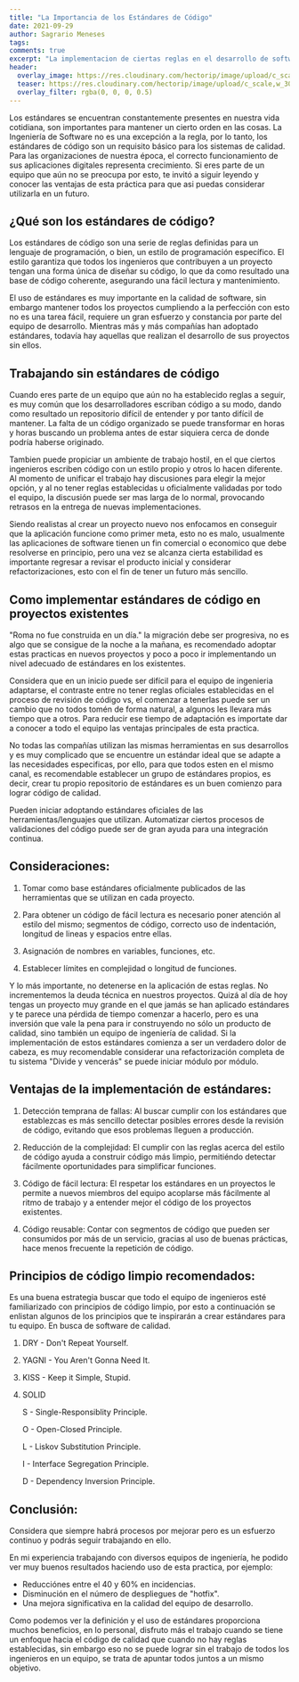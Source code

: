 ```yaml
---
title: "La Importancia de los Estándares de Código"
date: 2021-09-29
author: Sagrario Meneses
tags:
comments: true
excerpt: "La implementacion de ciertas reglas en el desarrollo de software mejora significativamente la calidad del producto final."
header:
  overlay_image: https://res.cloudinary.com/hectorip/image/upload/c_scale,w_1200/v1633104565/fakurian-design-UoqIavC59eg-unsplash_bitrsd.jpg
  teaser: https://res.cloudinary.com/hectorip/image/upload/c_scale,w_300/v1633104565/fakurian-design-UoqIavC59eg-unsplash_bitrsd.jpg
  overlay_filter: rgba(0, 0, 0, 0.5)
---
```


Los estándares se encuentran constantemente presentes en nuestra vida cotidiana, son importantes para mantener un cierto orden en las cosas. La Ingeniería de Software no es una excepción a la regla, por lo tanto, los estándares de código son un requisito básico para los sistemas de calidad.
Para las organizaciones de nuestra época, el correcto funcionamiento de sus aplicaciones digitales representa crecimiento. Si eres parte de un equipo que aún no se preocupa por esto, te invitó a siguir leyendo y conocer las ventajas de esta práctica para que asi puedas considerar utilizarla en un futuro.

## ¿Qué son los estándares de código?

Los estándares de código son una serie de reglas definidas para un lenguaje de programación, o bien, un estilo de programación específico. El estilo garantiza que todos los ingenieros que contribuyen a un proyecto tengan una forma única de diseñar su código, lo que da como resultado una base de código coherente, asegurando una fácil lectura y mantenimiento.

El uso de estándares es muy importante en la calidad de software, sin embargo mantener todos los proyectos cumpliendo a la perfección con esto no es una tarea fácil, requiere un gran esfuerzo y constancia por parte del equipo de desarrollo. Mientras más y más compañías han adoptado estándares, todavía hay aquellas que realizan el desarrollo de sus proyectos sin ellos.

## Trabajando sin estándares de código

Cuando eres parte de un equipo que aún no ha establecido reglas a seguir, es muy común que los desarrolladores escriban código a su modo, dando como resultado un repositorio difícil de entender y por tanto difícil de mantener. La falta de un código organizado se puede transformar en horas y horas buscando un problema antes de estar siquiera cerca de donde podría haberse originado.

Tambien puede propiciar un ambiente de trabajo hostil, en el que ciertos ingenieros escriben código con un estilo propio y otros lo hacen diferente. Al momento de unificar el trabajo hay discusiones para elegir la mejor opción, y al no tener reglas establecidas u oficialmente validadas por todo el equipo, la discusión puede ser mas larga de lo normal, provocando retrasos en la entrega de nuevas implementaciones.

Siendo realistas al crear un proyecto nuevo nos enfocamos en conseguir que la aplicación funcione como primer meta, esto no es malo, usualmente las aplicaciones de software tienen un fin comercial o economico que debe resolverse en principio, pero una vez se alcanza cierta estabilidad es importante regresar a revisar el producto inicial y considerar refactorizaciones, esto con el fin de tener un futuro más sencillo.

## Como implementar estándares de código en proyectos existentes

"Roma no fue construida en un día." la migración debe ser progresiva, no es algo que se consigue de la noche a la mañana, es recomendado adoptar estas practicas en nuevos proyectos y poco a poco ir implementando un nivel adecuado de estándares en los existentes.

Considera que en un inicio puede ser difícil para el equipo de ingenieria adaptarse, el contraste entre no tener reglas oficiales establecidas en el proceso de revisión de código vs, el comenzar a tenerlas puede ser un cambio que no todos tomén de forma natural, a algunos les llevara más tiempo que a otros. Para reducir ese tiempo de adaptación es importate dar a conocer a todo el equipo las ventajas principales de esta practica.

No todas las compañías utilizan las mismas herramientas en sus desarrollos y es muy complicado que se encuentre un estándar ideal que se adapte a las necesidades especificas, por ello, para que todos esten en el mismo canal, es recomendable establecer un grupo de estándares propios, es decir, crear tu propio repositorio de estándares es un buen comienzo para lograr código de calidad.

Pueden iniciar adoptando estándares oficiales de las herramientas/lenguajes que utilizan. Automatizar ciertos procesos de validaciones del código puede ser de gran ayuda para una integración continua.

## Consideraciones:

1. Tomar como base estándares oficialmente publicados de las herramientas que se utilizan en cada proyecto.

2. Para obtener un código de fácil lectura es necesario poner atención al estilo del mismo; segmentos de código, correcto uso de indentación, longitud de lineas y espacios entre ellas.

3. Asignación de nombres en variables, funciones, etc.

4. Establecer límites en complejidad o longitud de funciones.

Y lo más importante, no detenerse en la aplicación de estas reglas. No incrementemos la deuda técnica en nuestros proyectos. Quizá al día de hoy tengas un proyecto muy grande en el que jamás se han aplicado estándares y te parece una pérdida de tiempo comenzar a hacerlo, pero es una inversión que vale la pena para ir construyendo no sólo un producto de calidad, sino también un equipo de ingeniería de calidad. Si la implementación de estos estándares comienza a ser un verdadero dolor de cabeza, es muy recomendable considerar una refactorización completa de tu sistema "Divide y vencerás" se puede iniciar módulo por módulo.

## Ventajas de la implementación de estándares:

1. Detección temprana de fallas:
   Al buscar cumplir con los estándares que establezcas es más sencillo detectar posibles errores desde la revisión de código, evitando que esos problemas lleguen a producción.

2. Reducción de la complejidad:
   El cumplir con las reglas acerca del estilo de código ayuda a construir código más limpio, permitiéndo detectar fácilmente oportunidades para simplificar funciones.

3. Código de fácil lectura:
   El respetar los estándares en un proyectos le permite a nuevos miembros del equipo acoplarse más fácilmente al ritmo de trabajo y a entender mejor el código de los proyectos existentes.

4. Código reusable:
   Contar con segmentos de código que pueden ser consumidos por más de un servicio, gracias al uso de buenas prácticas, hace menos frecuente la repetición de código.

## Principios de código limpio recomendados:

Es una buena estrategia buscar que todo el equipo de ingenieros esté familiarizado con principios de código limpio, por esto a continuación se enlistan algunos de los principios que te inspirarán a crear estándares para tu equipo. En busca de software de calidad.

1. DRY - Don't Repeat Yourself.
2. YAGNI - You Aren't Gonna Need It.
3. KISS - Keep it Simple, Stupid.
4. SOLID

   S - Single-Responsiblity Principle.

   O - Open-Closed Principle.

   L - Liskov Substitution Principle.

   I - Interface Segregation Principle.

   D - Dependency Inversion Principle.

## Conclusión:

Considera que siempre habrá procesos por mejorar pero es un esfuerzo continuo y podrás seguir trabajando en ello.

En mi experiencia trabajando con diversos equipos de ingeniería, he podido ver muy buenos resultados haciendo uso de esta practica, por ejemplo:

- Reducciónes entre el 40 y 60% en incidencias.
- Disminución en el número de despliegues de "hotfix".
- Una mejora significativa en la calidad del equipo de desarrollo.

Como podemos ver la definición y el uso de estándares proporciona muchos beneficios, en lo personal, disfruto más el trabajo cuando se tiene un enfoque hacia el código de calidad que cuando no hay reglas establecidas, sin embargo eso no se puede lograr sin el trabajo de todos los ingenieros en un equipo, se trata de apuntar todos juntos a un mismo objetivo.